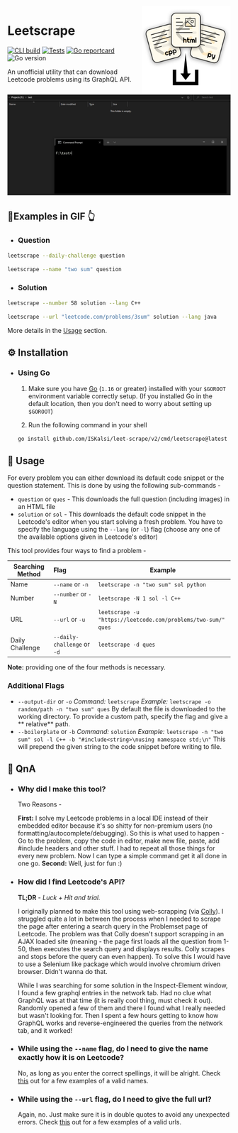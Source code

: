 <img src="media/leetscrape_logo.png" alt="Leetscrape logo" align="right" width="200"/>

[1-img]: https://img.shields.io/github/workflow/status/ISKalsi/leet-scrape/CLI?label=CLI%20build

[1]: https://github.com/ISKalsi/leet-scrape/actions/workflows/cli.yml

[2-img]: https://img.shields.io/github/workflow/status/ISKalsi/leet-scrape/Test?label=tests

[2]: https://github.com/ISKalsi/leet-scrape/actions/workflows/test.yml

[3-img]: https://goreportcard.com/badge/github.com/ISKalsi/leet-scrape

[3]: https://goreportcard.com/report/github.com/ISKalsi/leet-scrape

[4-img]: https://img.shields.io/github/go-mod/go-version/ISKalsi/leet-scrape

# Leetscrape

[![CLI build][1-img]][1] [![Tests][2-img]][2] [![Go reportcard][3-img]][3] ![Go version][4-img]

An unofficial utility that can download Leetcode problems using its GraphQL API.

![CLI Demo](media/cli_demo.gif)

## 📜Examples in GIF 👆

- ### Question

```bash
leetscrape --daily-challenge question
```

```bash
leetscrape --name "two sum" question
```

- ### Solution

```bash
leetscrape --number 58 solution --lang C++
```

```bash
leetscrape --url "leetcode.com/problems/3sum" solution --lang java
```

More details in the [Usage](#🧰-usage) section.

## ⚙ Installation

- ### Using Go
  1. Make sure you have [Go](https://golang.org/doc/install) (`1.16` or greater) installed with your `$GOROOT`
     environment variable correctly setup. (If you installed Go in the default location, then you don't need to worry
     about setting up `$GOROOT`)

  2. Run the following command in your shell

   ```bash
   go install github.com/ISKalsi/leet-scrape/v2/cmd/leetscrape@latest
   ```

## 🧰 Usage

For every problem you can either download its default code snippet or the question statement. This is done by using the
following sub-commands -

- `question` or `ques` - This downloads the full question (including images) in an HTML file
- `solution` or `sol` - This downloads the default code snippet in the Leetcode's editor when you start solving a fresh
  problem. You have to specify the language using the `--lang` (or `-l`) flag (choose any one of the available options
  given in Leetcode's editor)

This tool provides four ways to find a problem -

| Searching Method | Flag                        | Example                                                      |
| ---------------- | :-------------------------- | ------------------------------------------------------------ |
| Name             | `--name` or `-n`            | `leetscrape -n "two sum" sol python`                         |
| Number           | `--number` or `-N`          | `leetscrape -N 1 sol -l C++`                                 |
| URL              | `--url` or `-u`             | `leetscrape -u "https://leetcode.com/problems/two-sum/" ques`|
| Daily Challenge  | `--daily-challenge` or `-d` | `leetscrape -d ques`                                         |

**Note:** providing one of the four methods is necessary.

### Additional Flags

- `--output-dir` or `-o`
  *Command:* `leetscrape`
  *Example:* `leetscrape -o random/path -n "two sum" ques`
  By default the file is downloaded to the working directory. To provide a custom path, specify the flag and give a **
  relative** path.
- `--boilerplate` or `-b`
  *Command:* `solution`
  *Example:* `leetscrape -n "two sum" sol -l C++ -b "#include<string>\nusing namespace std;\n"`
  This will prepend the given string to the code snippet before writing to file.

## 💭 QnA

- ### Why did I make this tool?

  Two Reasons -

  **First:** I solve my Leetcode problems in a local IDE instead of their embedded editor because it's so shitty for
  non-premium users (no formatting/autocomplete/debugging). So this is what used to happen - Go to the problem, copy the
  code in editor, make new file, paste, add #include headers and other stuff. I had to repeat all those things for every
  new problem. Now I can type a simple command get it all done in one go.
  **Second:** Well, just for fun :)

- ### How did I find Leetcode's API?

  **TL;DR** - *Luck + Hit and trial.*

  I originally planned to make this tool using web-scrapping (via [Colly](https://github.com/gocolly/colly)). I
  struggled quite a lot in between the process when I needed to scrape the page after entering a search query in the
  Problemset page of Leetcode. The problem was that Colly doesn't support scrapping in an AJAX loaded site (meaning -
  the page first loads all the question from 1-50, then executes the search query and displays results. Colly scrapes
  and stops before the query can even happen). To solve this I would have to use a Selenium like package which would
  involve chromium driven browser. Didn't wanna do that.

  While I was searching for some solution in the Inspect-Element window, I found a few graphql entries in the network
  tab. Had no clue what GraphQL was at that time (it is really cool thing, must check it out). Randomly opened a few of
  them and there I found what I really needed but wasn't looking for. Then I spent a few hours getting to know how
  GraphQL works and reverse-engineered the queries from the network tab, and it worked!

- ### While using the `--name` flag, do I need to give the name exactly how it is on Leetcode?

  No, as long as you enter the correct spellings, it will be alright.
  Check [this](https://github.com/ISKalsi/leet-scrape/blob/0abe3ce3f1cee2f1c90b5a7fa5d30f13a7b34f12/data/repo/problem_test.go#L23)
  out for a few examples of a valid names.

- ### While using the `--url` flag, do I need to give the full url?

  Again, no. Just make sure it is in double quotes to avoid any unexpected errors.
  Check [this](https://github.com/ISKalsi/leet-scrape/blob/0abe3ce3f1cee2f1c90b5a7fa5d30f13a7b34f12/data/repo/problem_test.go#L107)
  out for a few examples of a valid urls.

  

